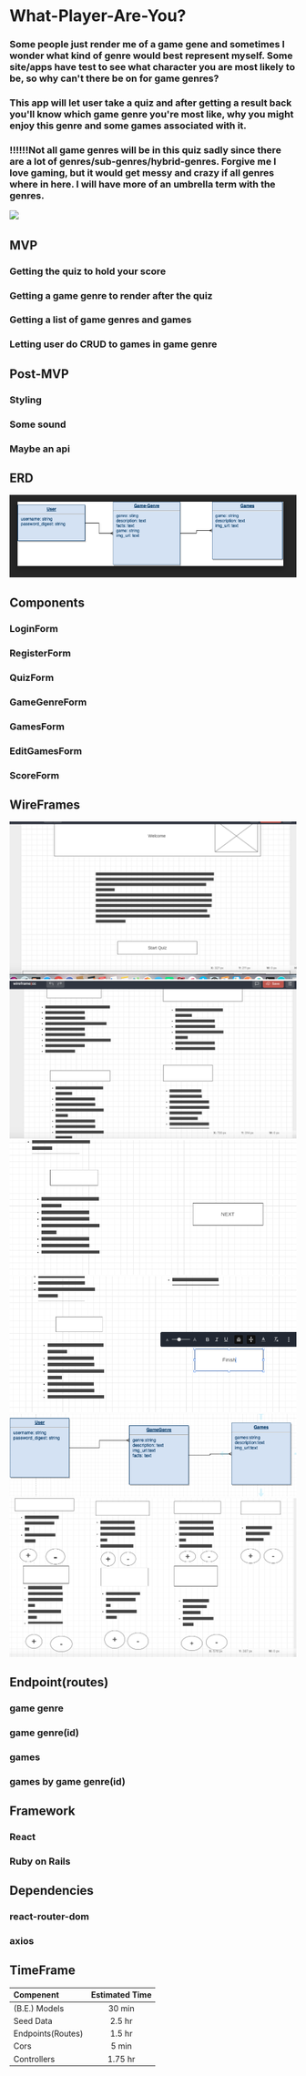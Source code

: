 # What-Player-Are-You?

### Some people just render me of a game gene and sometimes I wonder what kind of genre would best represent myself. Some site/apps have test to see what character you are most likely to be, so why can't there be on for game genres?

### This app will let user take a quiz and after getting a result back you'll know which game genre you're most like, why you might enjoy this genre and some games associated with it.

### !!!!!!Not all game genres will be in this quiz sadly since there are a lot of genres/sub-genres/hybrid-genres. Forgive me I love gaming, but it would get messy and crazy if all genres where in here. I will have more of an umbrella term with the genres.


![](https://media.giphy.com/media/TTy5YmVmhmWhq/giphy.gif)

## MVP
### Getting the quiz to hold your score
### Getting a game genre to render after the quiz
### Getting a list of game genres and games
### Letting user do CRUD to games in game genre

## Post-MVP
### Styling
### Some sound
### Maybe an api 

## ERD
![](https://github.com/Blackstarstorm/What-Player-Are-You-/blob/master/Screen%20Shot%202019-11-28%20at%208.45.24%20PM.png) 

## Components
### LoginForm
### RegisterForm
### QuizForm
### GameGenreForm
### GamesForm
### EditGamesForm
### ScoreForm 

## WireFrames
![](https://github.com/Blackstarstorm/What-Player-Are-You-/blob/master/Screen%20Shot%202019-11-28%20at%202.01.17%20PM.png)
![](https://github.com/Blackstarstorm/What-Player-Are-You-/blob/master/Screen%20Shot%202019-11-28%20at%202.01.58%20PM.png)
![](https://github.com/Blackstarstorm/What-Player-Are-You-/blob/master/Screen%20Shot%202019-11-28%20at%202.02.11%20PM.png)
![](https://github.com/Blackstarstorm/What-Player-Are-You-/blob/master/Screen%20Shot%202019-11-28%20at%202.02.30%20PM.png)
![](https://github.com/Blackstarstorm/What-Player-Are-You-/blob/master/Screen%20Shot%202019-11-27%20at%209.31.27%20PM.png)
![](https://github.com/Blackstarstorm/What-Player-Are-You-/blob/master/Screen%20Shot%202019-11-28%20at%201.58.50%20PM.png)

## Endpoint(routes)
### game genre
### game genre(id)
### games
### games by game genre(id)

## Framework
### React
### Ruby on Rails

## Dependencies
### react-router-dom
### axios

## TimeFrame

|Compenent|Estimated Time|
|:---| :---: |
|(B.E.) Models| 30 min|
|Seed Data| 2.5 hr|
|Endpoints(Routes)| 1.5 hr|
|Cors|5 min|
|Controllers|1.75 hr|



